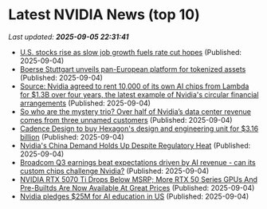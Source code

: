 # Latest NVIDIA News (top 10)
_Last updated: **2025-09-05 22:31:41**_

- [U.S. stocks rise as slow job growth fuels rate cut hopes](https://www.thestar.com.my/news/world/2025/09/05/us-stocks-rise-as-slow-job-growth-fuels-rate-cut-hopes) (Published: 2025-09-04)
- [Boerse Stuttgart unveils pan-European platform for tokenized assets](https://cointelegraph.com/news/boerse-stuttgart-seturion-pan-european-tokenized-assets) (Published: 2025-09-04)
- [Source: Nvidia agreed to rent 10,000 of its own AI chips from Lambda for $1.3B over four years, the latest example of Nvidia's circular financial arrangements](https://biztoc.com/x/26e506f2875a1f2f) (Published: 2025-09-04)
- [So who are the mystery trio? Over half of Nvidia’s data center revenue comes from three unnamed customers](https://www.techradar.com/pro/who-are-the-mystery-trio-over-half-of-nvidias-data-center-revenue-comes-from-three-unnamed-customers) (Published: 2025-09-04)
- [Cadence Design to buy Hexagon's design and engineering unit for $3.16 billion](https://www.channelnewsasia.com/business/cadence-design-buy-hexagons-design-and-engineering-unit-316-billion-5333611) (Published: 2025-09-04)
- [Nvidia's China Demand Holds Up Despite Regulatory Heat](https://finance.yahoo.com/news/nvidias-china-demand-holds-despite-215849211.html) (Published: 2025-09-04)
- [Broadcom Q3 earnings beat expectations driven by AI revenue - can its custom chips challenge Nvidia?](https://economictimes.indiatimes.com/news/international/us/avgo-stock-broadcom-q3-earnings-beat-expectations-ai-revenue-can-its-custom-chips-challenge-nvidia/articleshow/123706568.cms) (Published: 2025-09-04)
- [NVIDIA RTX 5070 Ti Drops Below MSRP; More RTX 50 Series GPUs And Pre-Builtds Are Now Available At Great Prices](https://wccftech.com/nvidia-rtx-5070-ti-drops-below-msrp-rtx-50-gpus-pre-builts-now-available-great-prices/) (Published: 2025-09-04)
- [Nvidia pledges $25M for AI education in US](https://biztoc.com/x/94d8f0e83d488863) (Published: 2025-09-04)
